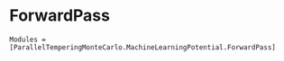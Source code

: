 # ForwardPass

```@autodocs
Modules = [ParallelTemperingMonteCarlo.MachineLearningPotential.ForwardPass]
```